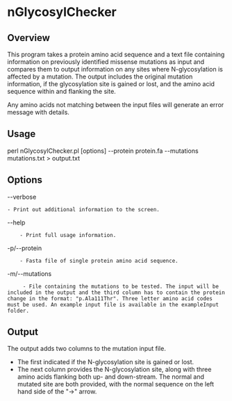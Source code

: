 # nGlycosylChecker


## Overview

This program takes a protein amino acid sequence and a text file containing information on previously identified missense mutations as input and compares them to output information on any sites where N-glycosylation is affected by a mutation. The output includes the original mutation information, if the glycosylation site is gained or lost, and the amino acid sequence within and flanking the site. 

Any amino acids not matching between the input files will generate an error message with details. 

## Usage

perl nGlycosylChecker.pl [options] --protein protein.fa --mutations mutations.txt > output.txt


## Options

--verbose
	
	- Print out additional information to the screen.
	
--help
	
        - Print full usage information.
	
-p/--protein

        - Fasta file of single protein amino acid sequence.

-m/--mutations

         - File containing the mutations to be tested. The input will be included in the output and the third column has to contain the protein change in the format: "p.Ala111Thr". Three letter amino acid codes must be used. An example input file is available in the exampleInput folder. 


## Output

The output adds two columns to the mutation input file. 
- The first indicated if the N-glycosylation site is gained or lost. 
- The next column provides the N-glycosylation site, along with three amino acids flanking both up- and down-stream. The normal and mutated site are both provided, with the normal sequence on the left hand side of the "->" arrow. 